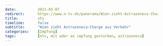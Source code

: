 ```yaml
---
date:          2021-03-07
redirect:      https://www.n-tv.de/panorama/Wien-zieht-Astrazeneca-Charge-aus-Verkehr-article22408273.html
title:         ntv
timeline:      false
subtitle:      "Wien zieht Astrazeneca-Charge aus Verkehr"
categories:    [Impfung]
tags:          [ntv, mit oder an impfung gestorben, astrazeneca]
---
```

